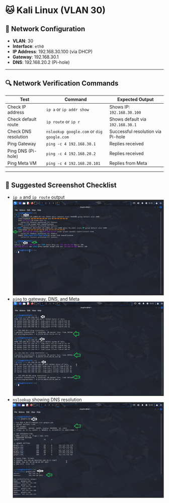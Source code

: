 # 🐱 Kali Linux (VLAN 30)

## 🔧 Network Configuration

- **VLAN**: 30  
- **Interface**: `eth0`  
- **IP Address**: 192.168.30.100 (via DHCP)  
- **Gateway**: 192.168.30.1  
- **DNS**: 192.168.20.2 (Pi-hole)

---

## 🔍 Network Verification Commands

| Test                        | Command                                 | Expected Output                         |
|-----------------------------|------------------------------------------|-----------------------------------------|
| Check IP address            | `ip a` or `ip addr show`                | Shows IP: `192.168.30.100`              |
| Check default route         | `ip route` or `ip r`                    | Shows default via `192.168.30.1`        |
| Check DNS resolution        | `nslookup google.com` or `dig google.com`| Successful resolution via Pi-hole       |
| Ping Gateway                | `ping -c 4 192.168.30.1`                | Replies received                        |
| Ping DNS (Pi-hole)         | `ping -c 4 192.168.20.2`                | Replies received                        |
| Ping Meta VM               | `ping -c 4 192.168.20.101`              | Replies from Meta                       |

---

## 📸 Suggested Screenshot Checklist

- `ip a` and `ip route` output
![IP](1_IP.png)
- `ping` to gateway, DNS, and Meta
![Ping](2_Ping.png)
- `nslookup` showing DNS resolution  
![Dig](3_Dig_nslookup.png)
